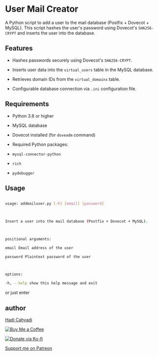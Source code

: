 
# User Mail Creator

  

A Python script to add a user to the mail database (Postfix + Dovecot + MySQL). This script hashes the user's password using Dovecot's `SHA256-CRYPT` and inserts the user into the database.

  

## Features

  

- Hashes passwords securely using Dovecot's `SHA256-CRYPT`.

- Inserts user data into the `virtual_users` table in the MySQL database.

- Retrieves domain IDs from the `virtual_domains` table.

- Configurable database connection via `.ini` configuration file.

  

## Requirements

  

- Python 3.8 or higher

- MySQL database

- Dovecot installed (for `doveadm` command)

- Required Python packages:

-  `mysql-connector-python`

-  `rich`

-  `pydebugger`

  

## Usage

```bash

usage: addmailuser.py [-h] [email] [password]

  

Insert a user into the mail database (Postfix + Dovecot + MySQL).

  

positional arguments:

email Email address of the user

password Plaintext password of the user

  

options:

-h, --help show this help message and exit

```

or just enter

  

## author

[Hadi Cahyadi](mailto:cumulus13@gmail.com)

  

[![Buy Me a Coffee](https://www.buymeacoffee.com/assets/img/custom_images/orange_img.png)](https://www.buymeacoffee.com/cumulus13)

  

[![Donate via Ko-fi](https://ko-fi.com/img/githubbutton_sm.svg)](https://ko-fi.com/cumulus13)

[Support me on Patreon](https://www.patreon.com/cumulus13)